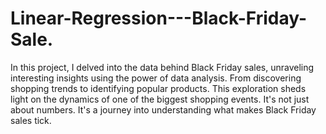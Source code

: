 # Linear-Regression---Black-Friday-Sale.
In this project, I delved into the data behind Black Friday sales, unraveling interesting insights using the power of data analysis. From discovering shopping trends to identifying popular products. This exploration sheds light on the dynamics of one of the biggest shopping events. It's not just about numbers. It's a journey into understanding what makes Black Friday sales tick. 
